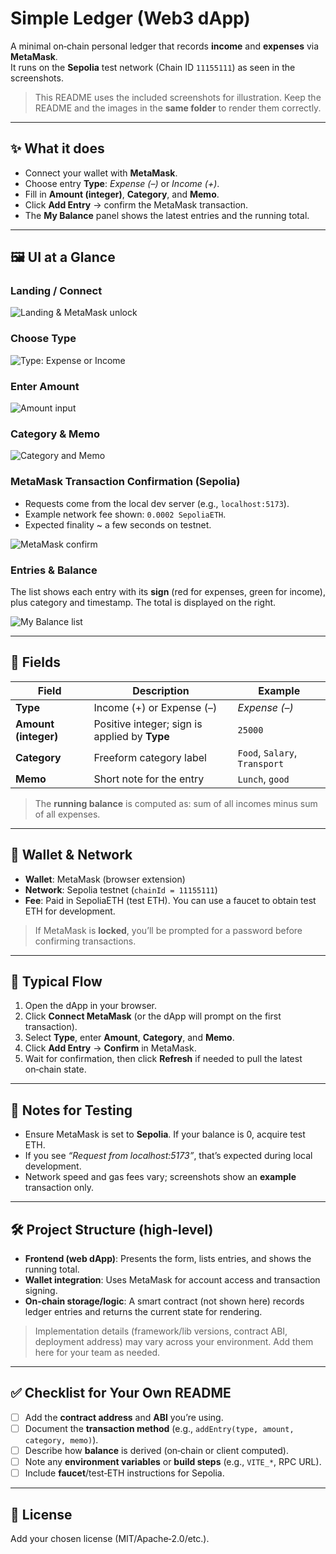 # Simple Ledger (Web3 dApp)

A minimal on‑chain personal ledger that records **income** and **expenses** via **MetaMask**.  
It runs on the **Sepolia** test network (Chain ID `11155111`) as seen in the screenshots.

> This README uses the included screenshots for illustration. Keep the README and the images in the **same folder** to render them correctly.

---

## ✨ What it does

- Connect your wallet with **MetaMask**.
- Choose entry **Type**: _Expense (–)_ or _Income (+)_.
- Fill in **Amount (integer)**, **Category**, and **Memo**.
- Click **Add Entry** → confirm the MetaMask transaction.
- The **My Balance** panel shows the latest entries and the running total.

---

## 🖼️ UI at a Glance

### Landing / Connect
![Landing & MetaMask unlock](9313b541-e0a6-4a02-8227-bfb0cfd5b521.png)

### Choose Type
![Type: Expense or Income](0c955a94-863e-4a73-ba3a-9fb8231d22af.png)

### Enter Amount
![Amount input](7e260203-7ef2-4fb2-ac5e-c19f49660db7.png)

### Category & Memo
![Category and Memo](f64d0a35-6536-4811-b6ec-4095b6d14aa0.png)

### MetaMask Transaction Confirmation (Sepolia)
- Requests come from the local dev server (e.g., `localhost:5173`).
- Example network fee shown: `0.0002 SepoliaETH`.
- Expected finality ~ a few seconds on testnet.

![MetaMask confirm](3832bef2-c684-43eb-86df-595e63f4242e.png)

### Entries & Balance
The list shows each entry with its **sign** (red for expenses, green for income), plus category and timestamp. The total is displayed on the right.

![My Balance list](d7813d44-2c91-4ca2-9615-659cbeed43c4.png)

---

## 🧩 Fields

| Field | Description | Example |
|---|---|---|
| **Type** | Income (+) or Expense (–) | _Expense (–)_ |
| **Amount (integer)** | Positive integer; sign is applied by **Type** | `25000` |
| **Category** | Freeform category label | `Food`, `Salary`, `Transport` |
| **Memo** | Short note for the entry | `Lunch`, `good` |

> The **running balance** is computed as: sum of all incomes minus sum of all expenses.

---

## 🔐 Wallet & Network

- **Wallet**: MetaMask (browser extension)
- **Network**: Sepolia testnet (`chainId = 11155111`)
- **Fee**: Paid in SepoliaETH (test ETH). You can use a faucet to obtain test ETH for development.

> If MetaMask is **locked**, you’ll be prompted for a password before confirming transactions.

---

## 🔄 Typical Flow

1. Open the dApp in your browser.
2. Click **Connect MetaMask** (or the dApp will prompt on the first transaction).
3. Select **Type**, enter **Amount**, **Category**, and **Memo**.
4. Click **Add Entry** → **Confirm** in MetaMask.
5. Wait for confirmation, then click **Refresh** if needed to pull the latest on‑chain state.

---

## 🧪 Notes for Testing

- Ensure MetaMask is set to **Sepolia**. If your balance is 0, acquire test ETH.
- If you see _“Request from localhost:5173”_, that’s expected during local development.
- Network speed and gas fees vary; screenshots show an **example** transaction only.

---

## 🛠️ Project Structure (high‑level)

- **Frontend (web dApp)**: Presents the form, lists entries, and shows the running total.
- **Wallet integration**: Uses MetaMask for account access and transaction signing.
- **On‑chain storage/logic**: A smart contract (not shown here) records ledger entries and returns the current state for rendering.

> Implementation details (framework/lib versions, contract ABI, deployment address) may vary across your environment. Add them here for your team as needed.

---

## ✅ Checklist for Your Own README

- [ ] Add the **contract address** and **ABI** you’re using.
- [ ] Document the **transaction method** (e.g., `addEntry(type, amount, category, memo)`).
- [ ] Describe how **balance** is derived (on‑chain or client computed).
- [ ] Note any **environment variables** or **build steps** (e.g., `VITE_*`, RPC URL).
- [ ] Include **faucet**/test‑ETH instructions for Sepolia.

---

## 📄 License

Add your chosen license (MIT/Apache‑2.0/etc.).
